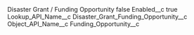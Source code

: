 <?xml version="1.0" encoding="UTF-8"?>
<CustomMetadata xmlns="http://soap.sforce.com/2006/04/metadata" xmlns:xsi="http://www.w3.org/2001/XMLSchema-instance" xmlns:xsd="http://www.w3.org/2001/XMLSchema">
    <label>Disaster Grant / Funding Opportunity</label>
    <protected>false</protected>
    <values>
        <field>Enabled__c</field>
        <value xsi:type="xsd:boolean">true</value>
    </values>
    <values>
        <field>Lookup_API_Name__c</field>
        <value xsi:type="xsd:string">Disaster_Grant_Funding_Opportunity__c</value>
    </values>
    <values>
        <field>Object_API_Name__c</field>
        <value xsi:type="xsd:string">Funding_Opportunity__c</value>
    </values>
</CustomMetadata>
